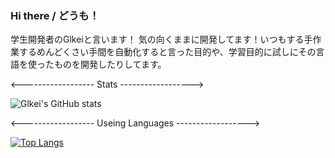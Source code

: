 ### Hi there / どうも！

学生開発者のGlkeiと言います！
気の向くままに開発してます！いつもする手作業するめんどくさい手間を自動化すると言った目的や、学習目的に試しにその言語を使ったものを開発したりしてます。

<------------------ Stats ------------------>

![Glkei's GitHub stats](https://github-readme-stats.vercel.app/api?username=Glkei&show_icons=true&theme=synthwave)

<------------------ Useing Languages ------------------>

[![Top Langs](https://github-readme-stats.vercel.app/api/top-langs/?username=Himabitoo&langs_count=8)](https://github.com/Himabitoo/github-readme-stats)
